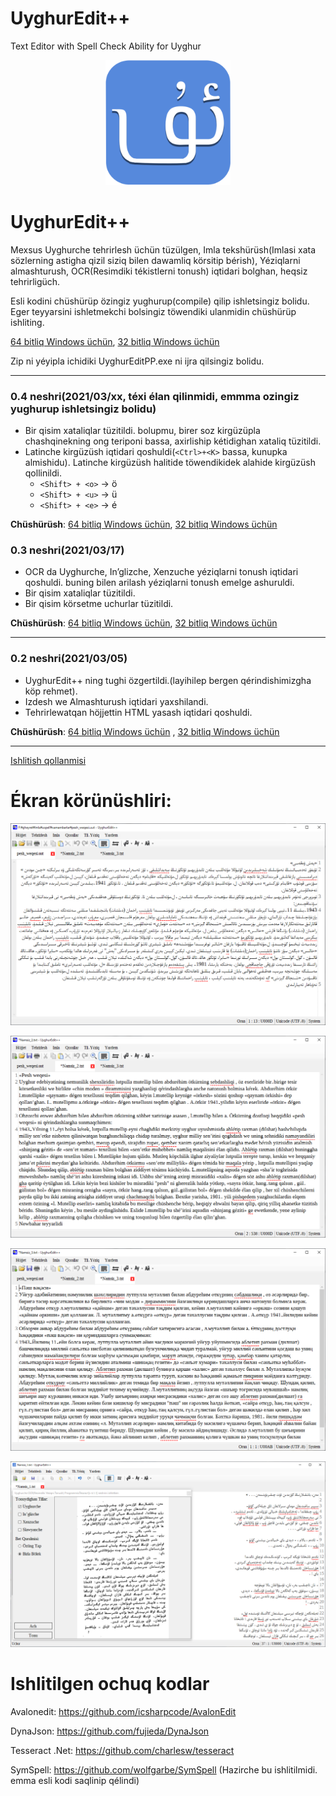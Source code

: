 # UyghurEdit++

Text Editor with Spell Check Ability for Uyghur
<p align="center">
  <img src="./Images/uyghur.png" width="200" height="200"/>
</p>

# UyghurEdit++
Mexsus Uyghurche tehrirlesh üchün tüzülgen, Imla tekshürüsh(Imlasi xata sözlerning astigha qizil siziq bilen dawamliq körsitip bérish), Yéziqlarni almashturush, OCR(Resimdiki tékistlerni tonush) iqtidari bolghan, heqsiz tehrirligüch.


Esli kodini chüshürüp özingiz yughurup(compile) qilip ishletsingiz bolidu. Eger teyyarsini ishletmekchi bolsingiz töwendiki ulanmidin chüshürüp ishliting.

 [64 bitliq Windows üchün](https://github.com/gheyret/UyghurEditPP/releases/download/0.3/UyghurEditPP.zip),
 [32 bitliq Windows üchün](https://github.com/gheyret/UyghurEditPP/releases/download/0.3/UyghurEditPP32.zip)

Zip ni yéyipla ichidiki UyghurEditPP.exe ni ijra qilsingiz bolidu.

<hr></hr>

### 0.4 neshri(2021/03/xx, téxi élan qilinmidi, emmma ozingiz yughurup ishletsingiz bolidu)
   * Bir qisim xataliqlar tüzitildi. bolupmu, birer soz kirgüzüpla chashqinekning ong teriponi bassa, axirliship kétidighan xataliq tüzitildi.
   * Latinche kirgüzüsh iqtidari qoshuldi(```<Ctrl>+<K>``` bassa, kunupka almishidu). Latinche kirgüzüsh halitide töwendikidek alahide kirgüzüsh qollinildi.    
     * ```<Shift> + <o>``` -> ö         
     * ```<Shift> + <u>``` -> ü
     * ```<Shift> + <e>``` -> é 
            
       
   **Chüshürüsh**: 
   [64 bitliq Windows üchün](https://github.com/gheyret/UyghurEditPP/releases/download/0.3/UyghurEditPP.zip),
   [32 bitliq Windows üchün](https://github.com/gheyret/UyghurEditPP/releases/download/0.3/UyghurEditPP32.zip)


### 0.3 neshri(2021/03/17)
   * OCR da Uyghurche, In’glizche, Xenzuche yéziqlarni tonush iqtidari qoshuldi. 
     buning bilen arilash yéziqlarni tonush emelge ashuruldi.
   * Bir qisim xataliqlar tüzitildi.
   * Bir qisim körsetme uchurlar tüzitildi.
       
   **Chüshürüsh**: 
   [64 bitliq Windows üchün](https://github.com/gheyret/UyghurEditPP/releases/download/0.3/UyghurEditPP.zip),
   [32 bitliq Windows üchün](https://github.com/gheyret/UyghurEditPP/releases/download/0.3/UyghurEditPP32.zip)

<hr></hr>

### 0.2 neshri(2021/03/05)
   * UyghurEdit++ ning tughi özgertildi.(layihilep bergen qérindishimizgha köp rehmet).
   * Izdesh we Almashturush iqtidari yaxshilandi.
   * Tehrirlewatqan höjjettin HTML yasash iqtidari qoshuldi.

   **Chüshürüsh**:
   [64 bitliq Windows üchün](https://github.com/gheyret/UyghurEditPP/releases/download/0.2/UyghurEditPP.zip) , [32 bitliq Windows üchün](https://github.com/gheyret/UyghurEditPP/releases/download/0.2/UyghurEditPP32.zip)

<hr></hr>

[Ishlitish qollanmisi](https://github.com/gheyret/UyghurEditPP/wiki/Addiy-Ishlitish-Qollanmisi)


# Ékran körünüshliri:
![](screenshot/uey.png)

![](screenshot/uly.png)

![](screenshot/usy.png)

![](screenshot/ocrnew.png)

# Ishlitilgen ochuq kodlar
Avalonedit: https://github.com/icsharpcode/AvalonEdit

DynaJson: https://github.com/fujieda/DynaJson

Tesseract .Net: https://github.com/charlesw/tesseract

SymSpell: https://github.com/wolfgarbe/SymSpell (Hazirche bu ishlitilmidi. emma esli kodi saqlinip qélindi)
